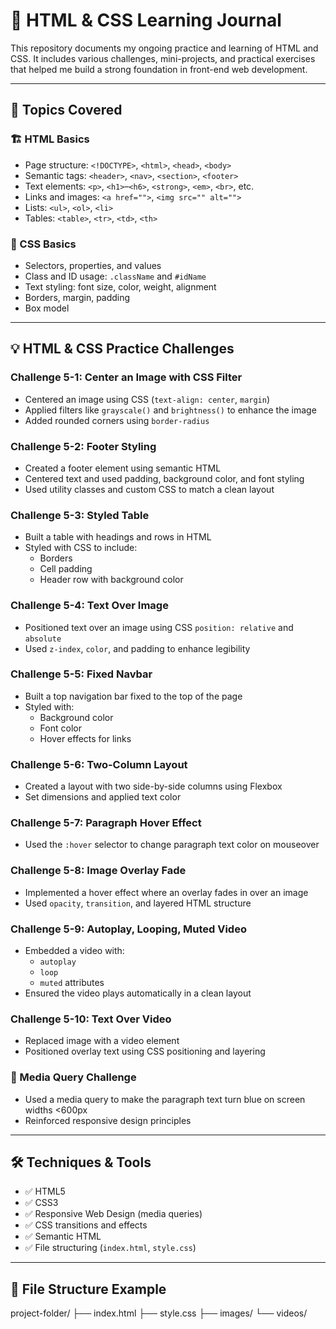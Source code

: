 # 📘 HTML & CSS Learning Journal

This repository documents my ongoing practice and learning of HTML and CSS. It includes various challenges, mini-projects, and practical exercises that helped me build a strong foundation in front-end web development.

---

## 🔧 Topics Covered

### 🏗 HTML Basics
- Page structure: `<!DOCTYPE>`, `<html>`, `<head>`, `<body>`
- Semantic tags: `<header>`, `<nav>`, `<section>`, `<footer>`
- Text elements: `<p>`, `<h1>`–`<h6>`, `<strong>`, `<em>`, `<br>`, etc.
- Links and images: `<a href="">`, `<img src="" alt="">`
- Lists: `<ul>`, `<ol>`, `<li>`
- Tables: `<table>`, `<tr>`, `<td>`, `<th>`

### 🎨 CSS Basics
- Selectors, properties, and values
- Class and ID usage: `.className` and `#idName`
- Text styling: font size, color, weight, alignment
- Borders, margin, padding
- Box model

---

## 💡 HTML & CSS Practice Challenges

### Challenge 5-1: Center an Image with CSS Filter
- Centered an image using CSS (`text-align: center`, `margin`)
- Applied filters like `grayscale()` and `brightness()` to enhance the image
- Added rounded corners using `border-radius`

### Challenge 5-2: Footer Styling
- Created a footer element using semantic HTML
- Centered text and used padding, background color, and font styling
- Used utility classes and custom CSS to match a clean layout

### Challenge 5-3: Styled Table
- Built a table with headings and rows in HTML
- Styled with CSS to include:
  - Borders
  - Cell padding
  - Header row with background color

### Challenge 5-4: Text Over Image
- Positioned text over an image using CSS `position: relative` and `absolute`
- Used `z-index`, `color`, and padding to enhance legibility

### Challenge 5-5: Fixed Navbar
- Built a top navigation bar fixed to the top of the page
- Styled with:
  - Background color
  - Font color
  - Hover effects for links

### Challenge 5-6: Two-Column Layout
- Created a layout with two side-by-side columns using Flexbox
- Set dimensions and applied text color

### Challenge 5-7: Paragraph Hover Effect
- Used the `:hover` selector to change paragraph text color on mouseover

### Challenge 5-8: Image Overlay Fade
- Implemented a hover effect where an overlay fades in over an image
- Used `opacity`, `transition`, and layered HTML structure

### Challenge 5-9: Autoplay, Looping, Muted Video
- Embedded a video with:
  - `autoplay`
  - `loop`
  - `muted` attributes
- Ensured the video plays automatically in a clean layout

### Challenge 5-10: Text Over Video
- Replaced image with a video element
- Positioned overlay text using CSS positioning and layering

### 📱 Media Query Challenge
- Used a media query to make the paragraph text turn blue on screen widths <600px
- Reinforced responsive design principles

---

## 🛠 Techniques & Tools

- ✅ HTML5  
- ✅ CSS3  
- ✅ Responsive Web Design (media queries)  
- ✅ CSS transitions and effects  
- ✅ Semantic HTML  
- ✅ File structuring (`index.html`, `style.css`)  

---

## 📁 File Structure Example


project-folder/
├── index.html
├── style.css
├── images/
└── videos/
